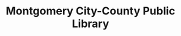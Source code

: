 ---
layout: repo
title: "Montgomery City-County Public Library"
id: 10858
permalink: repos/10858/
---